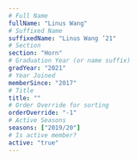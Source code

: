 ```yaml
---
# Full Name
fullName: "Linus Wang"
# Suffixed Name
suffixedName: "Linus Wang ’21"
# Section
section: "Horn"
# Graduation Year (or name suffix)
gradYear: "2021"
# Year Joined
memberSince: "2017"
# Title
title: ""
# Order Override for sorting
orderOverride: "-1"
# Active Seasons
seasons: ["2019/20"]
# Is active member?
active: "true"
---
```


